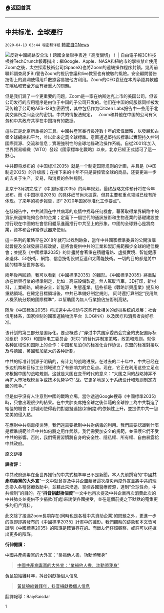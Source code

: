 ###  [:house:返回首頁](https://github.com/ourhimalayas/txt)
---

## 中共标准，全球遵行
`2020-04-13 03:44 秘密翻译组` [轉載自GNews](https://gnews.org/zh-hant/171250/)

![反對中國網路安全法！跨國企業聯手表達「高度關切」！ | 自由電子報3C科技](https://s3.amazonaws.com/gnews-media-offload/wp-content/uploads/2020/04/13033831/2-36.png)
根據TechCrunch報導指出：繼Google、Apple、NASA和紐約市的學校禁止使用Zoom之後，太空探索技術公司(SpaceX)也將Zoom的遠端操作程序封鎖。幾周前聯邦調查局(FBI)警告Zoom的視訊會議和live教室也有被駭的風險。安全顧問警告技術上的漏洞使得用戶數據容易被他方利用。Zoom的CEO袁征在本周承認其軟體在隱私和安全方面有著重大的問題。

但是我们漏了一个更重要的问题，Zoom是一家在纳斯达克上市的美国公司，但该公司发行的应用程序是由位于中国的子公司开发的。他们在中国的伺服器同样被发现传输了公司的AES-128加密密钥，其中包括作为Citizen Labs报告中一些用于北美交易所之间会议的密钥。中共的情报法规定，   Zoom和其他在中国的公司有义务和中共政府共享在中国持有的数据。

這些正是北京所重視的工具。中國共產黨奉行長達數十年的宏偉戰略，以發展和占領全球網絡和平台，並以此來定義全球標準。意圖通過堅持該標準以實現持久控制國際資源、交流和信息；實現強制性的全球地緣政治操作系統。自從2001年加入世界貿易組織（WTO）發起《國家標準化戰略》以來，北京已經正式認可了這一野心。

中共即将发布的《中国标准2035》就是一个制定国际规则的计画，并且是《中国制造2025》的升级版；在接下来的十年不只是要控管全球的商品，还要更进一步的去关于生产，交易，和消费的各种规则。

北京于3月初完成了《中国标准2035》的两年规划。最终战略文件预计将在今年发布。而《中国标准2035》的具体细节尚未披露，但其主要和重点领域已经有所体现。了来年的初步報告，即“ 2020年国家标准化工作要点”。

在該報告中，中共試圖在中共病毒的疫情中找尋任何機會，藉著取得業界網路中的資訊來選擇能夠合作的企業；定義下一個世代的通訊技術和生物產業的基礎建設並推行現在中國的社會信用體系進而推行中共至上的形象。中國的全球野心是將商業，資本和合作當作武器來使用。

這一系列的策略早在2018年就可以找到跡象，當年中共國家標準委員的公開演講就曾提及全球發展已經改變，這將會提供中共的工業和製訂規範獨步全球的絕佳機會；並提及《中國標準2035》的計畫將會著重在積體電路、虛擬實境、智能健康和退休、5G技術、網路、信息技術設備互連和太陽能技術。一切的目的都是將中國的標準至世界各地。

兩年後再回顧，我可以看到《中國標準2035》的雛形。《中國標準2035》將重點放在新興行業的標準制定，比如：高端設備製造，無人駕駛汽車，3D打印，新材料，工業網路，網絡安全，新能源，生態產業。這些都是《戰略新興產業》提及的重點領域。在確定目標領域後，中共已準備好制定規則。 同時還打算制定“民用無人機系統分類的國際標準”，以幫助國內無人行業搶佔技術制高點。

随后《中国标准2035》将加速中共推动与这些行业相关的虚拟系统的发展：社会信用体系，国家控制的國家運輸物流平台（LOGINK）以及医疗和消费者良好标准。

该计划的第三部分是国际化。要点概述了“穿过中共国家委员会完全的支配国际标准组织（ISO）和国际电工委员会（IEC）”的替代并制定策略，政策和规则。就像各种区域性和国际上的合作：中国和尼泊尔的标准化合作协议，东盟的标准對接以及与德國，英國和加拿大的各种計劃。

中共的标准计划源于明确的，有计划的战略进展。在过去的二十年中，中共已经在多边机构和目标工业领域建立了有影响力的立足点。现在，它正在利用这些立足点来根据中国的战略規劃，这就是大国在变革时代的意义：“大国之间的战略博弈不再扩大市场规模竞争或技术优势争夺”战。它更多地是关于系统设计和规则制定方面的竞争。”

但是似乎沒有人注意到中國的戰略立場，當你透過Google搜尋《中國標準2035》時，只會出現很少的結果。在中共肺炎席捲全球之後伴隨的全球停工為中共製造了絕佳的機會；封城則使得我們對虛擬連接(如網路)的依賴性上升，並提供中共一個完美的侵入點。

在應對中共病毒疫災時，我們還需要抵制中共對病毒的利用。我們需要認識到什麼是標準規範並且中共如何將之用作武器。我們需要加安全的規範，並保護它們不受中共的影響。否則，我們需要習慣將自身的安全性、隱私權、所有權、自由暴露給中共政府。

[原文鏈接](https://techcrunch.com/2020/04/11/chinas-next-plan-to-dominate-international-tech-standards/)

**譯者評：**

中共政府進年在全世界推行的中共式標準早已不是新聞，本人先前撰寫的“中國**共產病毒黨的大外宣**”一文中就曾提及中共企圖藉著這次疫災再度外宣並將中共的理念摻入各種醫療救助中，並藉此來滲透、掌控各國醫療資源，達到“全球性命，中共控制”的目的。在“**抖音捐獻換個資**”一文中也再次提及中共企業再次消費此次的中共肺炎並提供不少捐款(好處)來誘使各國接受，並在這個前提之下默默的蒐集更多的用戶資料。

此文除了接漏Zoom長期存在(同時也是各種中共資助企業)的問題之外，更進一步的提即即將發布的《中國標準2035》計畫中的雛形。我們觀察的跡象和本文皆可證明《中國標準2035》的陰謀是確實存在的。而戰友們仔細觀察，或許可以挖掘出更多的陰謀。

**衍伸閱讀：**

中國共產病毒黨的大外宣：“業禍他人擔，功勳頒我身”

> [中國共產病毒黨的大外宣：“業禍他人擔，功勳頒我身”](https://gnews.org/zh-hant/165835/)

黃鼠狼給雞拜年，抖音捐獻換個人信息

> [黃鼠狼給雞拜年，抖音捐獻換個人信息](https://gnews.org/zh-hant/169245/)

翻譯報導：Baiyßaisdar

1
